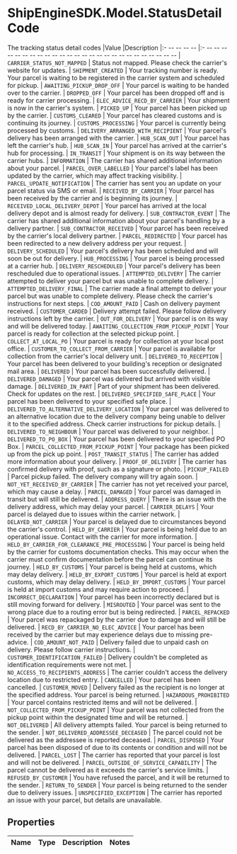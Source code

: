 # ShipEngineSDK.Model.StatusDetailCode
The tracking status detail codes  |Value       |Description |:- -- -- -- --  |:- -- -- -- -- -- -- -- -- -- -- -- -- -- -- -- -- -- -- -- -- -- -- -- -- -- -- | `CARRIER_STATUS_NOT_MAPPED` | Status not mapped. Please check the carrier's website for updates. | `SHIPMENT_CREATED` | Your tracking number is ready. Your parcel is waiting to be registered in the carrier system and scheduled for pickup. | `AWAITING_PICKUP_DROP_OFF` | Your parcel is waiting to be handed over to the carrier. | `DROPPED_OFF` | Your parcel has been dropped off and is ready for carrier processing. | `ELEC_ADVICE_RECD_BY_CARRIER` | Your shipment is now in the carrier's system. | `PICKED_UP` | Your parcel has been picked up by the carrier. | `CUSTOMS_CLEARED` | Your parcel has cleared customs and is continuing its journey. | `CUSTOMS_PROCESSING` | Your parcel is currently being processed by customs. | `DELIVERY_ARRANGED_WITH_RECIPIENT` | Your parcel's delivery has been arranged with the carrier. | `HUB_SCAN_OUT` | Your parcel has left the carrier's hub. | `HUB_SCAN_IN` | Your parcel has arrived at the carrier's hub for processing. | `IN_TRANSIT` | Your shipment is on its way between the carrier hubs. | `INFORMATION` | The carrier has shared additional information about your parcel. | `PARCEL_OVER_LABELLED` | Your parcel's label has been updated by the carrier, which may affect tracking visibility. | `PARCEL_UPDATE_NOTIFICATION` | The carrier has sent you an update on your parcel status via SMS or email. | `RECEIVED_BY_CARRIER` | Your parcel has been received by the carrier and is beginning its journey. | `RECEIVED_LOCAL_DELIVERY_DEPOT` | Your parcel has arrived at the local delivery depot and is almost ready for delivery. | `SUB_CONTRACTOR_EVENT` | The carrier has shared additional information about your parcel's handling by a delivery partner. | `SUB_CONTRACTOR_RECEIVED` | Your parcel has been received by the carrier's local delivery partner. | `PARCEL_REDIRECTED` | Your parcel has been redirected to a new delivery address per your request. | `DELIVERY_SCHEDULED` | Your parcel's delivery has been scheduled and will soon be out for delivery. | `HUB_PROCESSING` | Your parcel is being processed at a carrier hub. | `DELIVERY_RESCHEDULED` | Your parcel's delivery has been rescheduled due to operational issues. | `ATTEMPTED_DELIVERY` | The carrier attempted to deliver your parcel but was unable to complete delivery. | `ATTEMPTED_DELIVERY_FINAL` | The carrier made a final attempt to deliver your parcel but was unable to complete delivery. Please check the carrier's instructions for next steps. | `COD_AMOUNT_PAID` | Cash on delivery payment received. | `CUSTOMER_CARDED` | Delivery attempt failed. Please follow delivery instructions left by the carrier. | `OUT_FOR_DELIVERY` | Your parcel is on its way and will be delivered today. | `AWAITING_COLLECTION_FROM_PICKUP_POINT` | Your parcel is ready for collection at the selected pickup point. | `COLLECT_AT_LOCAL_PO` | Your parcel is ready for collection at your local post office. | `CUSTOMER_TO_COLLECT_FROM_CARRIER` | Your parcel is available for collection from the carrier's local delivery unit. | `DELIVERED_TO_RECEPTION` | Your parcel has been delivered to your building's reception or designated mail area. | `DELIVERED` | Your parcel has been successfully delivered. | `DELIVERED_DAMAGED` | Your parcel was delivered but arrived with visible damage. | `DELIVERED_IN_PART` | Part of your shipment has been delivered. Check for updates on the rest. | `DELIVERED_SPECIFIED_SAFE_PLACE` | Your parcel has been delivered to your specified safe place. | `DELIVERED_TO_ALTERNATIVE_DELIVERY_LOCATION` | Your parcel was delivered to an alternative location due to the delivery company being unable to deliver it to the specified address. Check carrier instructions for pickup details. | `DELIVERED_TO_NEIGHBOUR` | Your parcel was delivered to your neighbor. | `DELIVERED_TO_PO_BOX` | Your parcel has been delivered to your specified PO Box. | `PARCEL_COLLECTED_FROM_PICKUP_POINT` | Your package has been picked up from the pick up point. | `POST_TRANSIT_STATUS` | The carrier has added more information about your delivery. | `PROOF_OF_DELIVERY` | The carrier has confirmed delivery with proof, such as a signature or photo. | `PICKUP_FAILED` | Parcel pickup failed. The delivery company will try again soon. | `NOT_YET_RECEIVED_BY_CARRIER` | The carrier has not yet received your parcel, which may cause a delay. | `PARCEL_DAMAGED` | Your parcel was damaged in transit but will still be delivered. | `ADDRESS_QUERY` | There is an issue with the delivery address, which may delay your parcel. | `CARRIER_DELAYS` | Your parcel is delayed due to issues within the carrier network. | `DELAYED_NOT_CARRIER` | Your parcel is delayed due to circumstances beyond the carrier's control. | `HELD_BY_CARRIER` | Your parcel is being held due to an operational issue. Contact with the carrier for more information. | `HELD_BY_CARRIER_FOR_CLEARANCE_PRE_PROCESSING` | Your parcel is being held by the carrier for customs documentation checks. This may occur when the carrier must confirm documentation before the parcel can continue its journey. | `HELD_BY_CUSTOMS` | Your parcel is being held at customs, which may delay delivery. | `HELD_BY_EXPORT_CUSTOMS` | Your parcel is held at export customs, which may delay delivery. | `HELD_BY_IMPORT_CUSTOMS` | Your parcel is held at import customs and may require action to proceed. | `INCORRECT_DECLARATION` | Your parcel has been incorrectly declared but is still moving forward for delivery. | `MISROUTED` | Your parcel was sent to the wrong place due to a routing error but is being redirected. | `PARCEL_REPACKED` | Your parcel was repackaged by the carrier due to damage and will still be delivered. | `RECD_BY_CARRIER_NO_ELEC_ADVICE` | Your parcel has been received by the carrier but may experience delays due to missing pre-advice. | `COD_AMOUNT_NOT_PAID` | Delivery failed due to unpaid cash on delivery. Please follow carrier instructions. | `CUSTOMER_IDENTIFICATION_FAILED` | Delivery couldn't be completed as identification requirements were not met. | `NO_ACCESS_TO_RECIPIENTS_ADDRESS` | The carrier couldn't access the delivery location due to restricted entry. | `CANCELLED` | Your parcel has been cancelled. | `CUSTOMER_MOVED` | Delivery failed as the recipient is no longer at the specified address. Your parcel is being returned. | `HAZARDOUS_PROHIBITED` | Your parcel contains restricted items and will not be delivered. | `NOT_COLLECTED_FROM_PICKUP_POINT` | Your parcel was not collected from the pickup point within the designated time and will be returned. | `NOT_DELIVERED` | All delivery attempts failed. Your parcel is being returned to the sender. | `NOT_DELIVERED_ADDRESSEE_DECEASED` | The parcel could not be delivered as the addressee is reported deceased. | `PARCEL_DISPOSED` | Your parcel has been disposed of due to its contents or condition and will not be delivered. | `PARCEL_LOST` | The carrier has reported that your parcel is lost and will not be delivered. | `PARCEL_OUTSIDE_OF_SERVICE_CAPABILITY` | The parcel cannot be delivered as it exceeds the carrier's service limits. | `REFUSED_BY_CUSTOMER` | You have refused the parcel, and it will be returned to the sender. | `RETURN_TO_SENDER` | Your parcel is being returned to the sender due to delivery issues. | `UNSPECIFIED_EXCEPTION` | The carrier has reported an issue with your parcel, but details are unavailable. 

## Properties

Name | Type | Description | Notes
------------ | ------------- | ------------- | -------------

